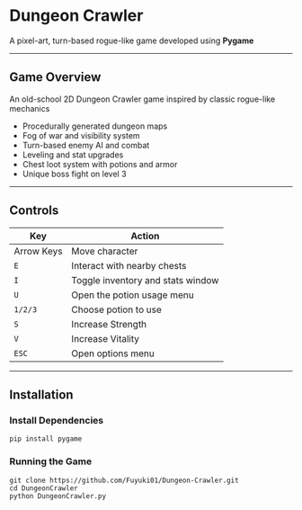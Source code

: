 # Dungeon Crawler

A pixel-art, turn-based rogue-like game developed using **Pygame**

---

## Game Overview

An old-school 2D Dungeon Crawler game inspired by classic rogue-like mechanics 

- Procedurally generated dungeon maps
- Fog of war and visibility system
- Turn-based enemy AI and combat
- Leveling and stat upgrades
- Chest loot system with potions and armor
- Unique boss fight on level 3

---

## Controls

| Key         | Action                             |
|-------------|------------------------------------|
| Arrow Keys  | Move character                     |
| `E`         | Interact with nearby chests        |
| `I`         | Toggle inventory and stats window  |
| `U`         | Open the potion usage menu         |
| `1/2/3`     | Choose potion to use               |
| `S`         | Increase Strength                  |
| `V`         | Increase Vitality                  |
| `ESC`       | Open options menu                  |

---

## Installation

### Install Dependencies

```
pip install pygame
```

### Running the Game

```
git clone https://github.com/Fuyuki01/Dungeon-Crawler.git
cd DungeonCrawler
python DungeonCrawler.py
```
